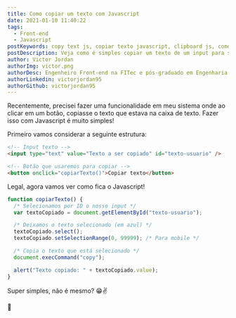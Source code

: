 ```yaml
---
title: Como copiar um texto com Javascript
date: 2021-01-10 11:40:22
tags:
  - Front-end
  - Javascript
postKeywords: copy text js, copiar texto javascript, clipboard js, como copiar com js, front-end, javascript, copiar texto
postDescription: Veja como é simples copiar um texto de um input para seu "ctrl V" usando Javascript!
author: Victor Jordan
authorImg: victor.png
authorDesc: Engenheiro Front-end na FITec e pós-graduado em Engenharia de Software pela PUC-MG e formado em Banco de Dados pela Fatec, apaixonado por usabilidade, performance e UX!
authorLinkedin: victorjordan95
authorGithub: victorjordan95
---
```


Recentemente, precisei fazer uma funcionalidade em meu sistema onde ao clicar em um botão, copiasse o texto que estava na caixa de texto.
Fazer isso com Javascript é muito simples!

Primeiro vamos considerar a seguinte estrutura:

<!-- more -->

```html
<!-- Input texto -->
<input type="text" value="Texto a ser copiado" id="texto-usuario" />

<!-- Botão que usaremos para copiar -->
<button onclick="copiarTexto()">Copiar texto</button>
```

Legal, agora vamos ver como fica o Javascript!

```javascript
function copiarTexto() {
  /* Selecionamos por ID o nosso input */
  var textoCopiado = document.getElementById("texto-usuario");

  /* Deixamos o texto selecionado (em azul) */
  textoCopiado.select();
  textoCopiado.setSelectionRange(0, 99999); /* Para mobile */

  /* Copia o texto que está selecionado */
  document.execCommand("copy");

  alert("Texto copiado: " + textoCopiado.value);
}
```

Super simples, não é mesmo? 😁✌

🏡
